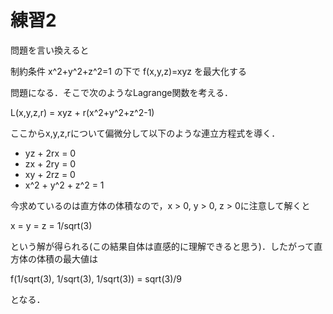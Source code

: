 # 練習2

問題を言い換えると

制約条件 x^2+y^2+z^2=1 の下で f(x,y,z)=xyz を最大化する

問題になる．そこで次のようなLagrange関数を考える．

L(x,y,z,r) = xyz + r(x^2+y^2+z^2-1)

ここからx,y,z,rについて偏微分して以下のような連立方程式を導く．

+ yz + 2rx = 0
+ zx + 2ry = 0
+ xy + 2rz = 0
+ x^2 + y^2 + z^2 = 1

今求めているのは直方体の体積なので，x > 0, y > 0, z > 0に注意して解くと

x = y = z = 1/sqrt(3)

という解が得られる(この結果自体は直感的に理解できると思う)．したがって直方体の体積の最大値は

f(1/sqrt(3), 1/sqrt(3), 1/sqrt(3)) = sqrt(3)/9

となる．
